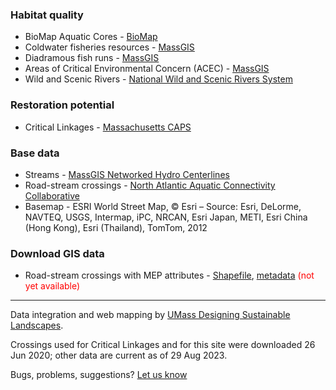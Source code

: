 ### Habitat quality

* BioMap Aquatic Cores - 
<a href="https://biomap-mass-eoeea.hub.arcgis.com/" target="_blank" rel="noopener noreferrer">BioMap</a>
* Coldwater fisheries resources - <a href="https://www.mass.gov/info-details/massgis-data-ma-wildlife-coldwater-fisheries-resources" target="_blank" rel="noopener noreferrer">MassGIS</a>
* Diadramous fish runs - <a href="https://www.mass.gov/info-details/massgis-data-diadromous-fish" target="_blank" rel="noopener noreferrer">MassGIS</a>
* Areas of Critical Environmental Concern (ACEC) - <a href="https://www.mass.gov/info-details/massgis-data-areas-of-critical-environmental-concern" target="_blank" rel="noopener noreferrer">MassGIS</a>
* Wild and Scenic Rivers - <a href="https://www.rivers.gov/massachusetts.php" target="_blank" rel="noopener noreferrer">National Wild and Scenic Rivers System</a>

### Restoration potential

* Critical Linkages - <a href="http://umasscaps.org/applications/critical-linkages.html" target="_blank" rel="noopener noreferrer">Massachusetts CAPS</a>

### Base data

* Streams - <a href="https://www.mass.gov/info-details/massgis-data-networked-hydro-centerlines" target="_blank" rel="noopener noreferrer">MassGIS Networked Hydro Centerlines</a>
* Road-stream crossings - <a href="https://streamcontinuity.org/" target="_blank" rel="noopener noreferrer">North Atlantic Aquatic Connectivity Collaborative</a>
* Basemap - ESRI World Street Map, &copy; Esri &ndash; Source: Esri, DeLorme, NAVTEQ, USGS, Intermap, iPC, NRCAN, Esri Japan, METI, Esri China (Hong Kong), Esri (Thailand), TomTom, 2012

### Download GIS data

* Road-stream crossings with MEP attributes - <a href="https://landeco.umass.edu/web/masscaps/DEPMEP_crossings_v0.1.zip" target="_blank" rel="noopener noreferrer">Shapefile</a>, <a href="https://landeco.umass.edu/web/masscaps/DEPMEP_crossings.pdf" target="_blank" rel="noopener noreferrer">metadata</a> <span style="color: red">(not yet available)</span>

---

Data integration and web mapping by <a href="https://umassdsl.org/" target="_blank" rel="noopener noreferrer">UMass Designing Sustainable Landscapes</a>. 

Crossings used for Critical Linkages and for this site were downloaded 26 Jun 2020; other data are current as of 29 Aug 2023.

Bugs, problems, suggestions? <a href="https://umassdsl.webgis1.com/hesk/index.php?a=add&category=2" target="_blank" rel="noopener noreferrer">Let us know</a>

